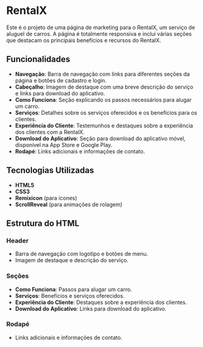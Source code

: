 # RentalX

Este é o projeto de uma página de marketing para o RentalX, um serviço de aluguel de carros. A página é totalmente responsiva e inclui várias seções que destacam os principais benefícios e recursos do RentalX.

## Funcionalidades

- **Navegação**: Barra de navegação com links para diferentes seções da página e botões de cadastro e login.
- **Cabeçalho**: Imagem de destaque com uma breve descrição do serviço e links para download do aplicativo.
- **Como Funciona**: Seção explicando os passos necessários para alugar um carro.
- **Serviços**: Detalhes sobre os serviços oferecidos e os benefícios para os clientes.
- **Experiência do Cliente**: Testemunhos e destaques sobre a experiência dos clientes com a RentalX.
- **Download do Aplicativo**: Seção para download do aplicativo móvel, disponível na App Store e Google Play.
- **Rodapé**: Links adicionais e informações de contato.

## Tecnologias Utilizadas

- **HTML5**
- **CSS3**
- **Remixicon** (para ícones)
- **ScrollReveal** (para animações de rolagem)

## Estrutura do HTML

### Header

- Barra de navegação com logotipo e botões de menu.
- Imagem de destaque e descrição do serviço.

### Seções

- **Como Funciona**: Passos para alugar um carro.
- **Serviços**: Benefícios e serviços oferecidos.
- **Experiência do Cliente**: Destaques sobre a experiência dos clientes.
- **Download do Aplicativo**: Links para download do aplicativo.

### Rodapé

- Links adicionais e informações de contato.
